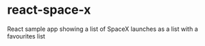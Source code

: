 # react-space-x
React sample app showing a list of SpaceX launches as a list with a favourites list
